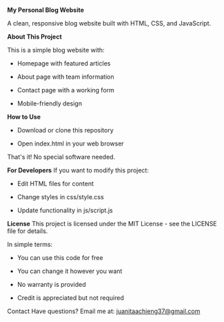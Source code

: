 **My Personal Blog Website**

A clean, responsive blog website built with HTML, CSS, and JavaScript.

**About This Project**

This is a simple blog website with:

- Homepage with featured articles

- About page with team information

- Contact page with a working form

- Mobile-friendly design

**How to Use**

- Download or clone this repository

- Open index.html in your web browser

That's it! No special software needed.

**For Developers**
If you want to modify this project:

- Edit HTML files for content

- Change styles in css/style.css

- Update functionality in js/script.js

**License**
This project is licensed under the MIT License - see the LICENSE file for details.

In simple terms:

- You can use this code for free

- You can change it however you want

- No warranty is provided

- Credit is appreciated but not required

Contact
Have questions? Email me at: juanitaachieng37@gmail.com


